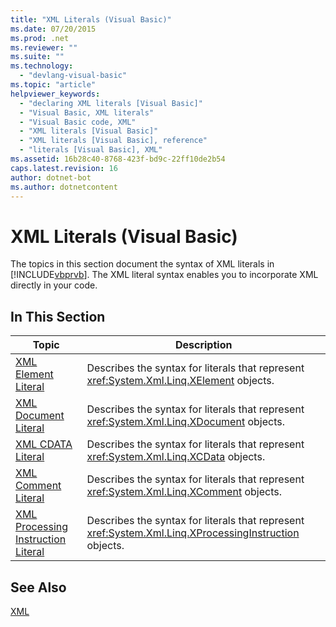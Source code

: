 ```yaml
---
title: "XML Literals (Visual Basic)"
ms.date: 07/20/2015
ms.prod: .net
ms.reviewer: ""
ms.suite: ""
ms.technology: 
  - "devlang-visual-basic"
ms.topic: "article"
helpviewer_keywords: 
  - "declaring XML literals [Visual Basic]"
  - "Visual Basic, XML literals"
  - "Visual Basic code, XML"
  - "XML literals [Visual Basic]"
  - "XML literals [Visual Basic], reference"
  - "literals [Visual Basic], XML"
ms.assetid: 16b28c40-8768-423f-bd9c-22ff10de2b54
caps.latest.revision: 16
author: dotnet-bot
ms.author: dotnetcontent
---
```

# XML Literals (Visual Basic)
The topics in this section document the syntax of XML literals in [!INCLUDE[vbprvb](~/includes/vbprvb-md.md)]. The XML literal syntax enables you to incorporate XML directly in your code.  
  
## In This Section  
  
|Topic|Description|  
|-----------|-----------------|  
|[XML Element Literal](../../../visual-basic/language-reference/xml-literals/xml-element-literal.md)|Describes the syntax for literals that represent <xref:System.Xml.Linq.XElement> objects.|  
|[XML Document Literal](../../../visual-basic/language-reference/xml-literals/xml-document-literal.md)|Describes the syntax for literals that represent <xref:System.Xml.Linq.XDocument> objects.|  
|[XML CDATA Literal](../../../visual-basic/language-reference/xml-literals/xml-cdata-literal.md)|Describes the syntax for literals that represent <xref:System.Xml.Linq.XCData> objects.|  
|[XML Comment Literal](../../../visual-basic/language-reference/xml-literals/xml-comment-literal.md)|Describes the syntax for literals that represent <xref:System.Xml.Linq.XComment> objects.|  
|[XML Processing Instruction Literal](../../../visual-basic/language-reference/xml-literals/xml-processing-instruction-literal.md)|Describes the syntax for literals that represent <xref:System.Xml.Linq.XProcessingInstruction> objects.|  
  
## See Also  
 [XML](../../../visual-basic/programming-guide/language-features/xml/index.md)
